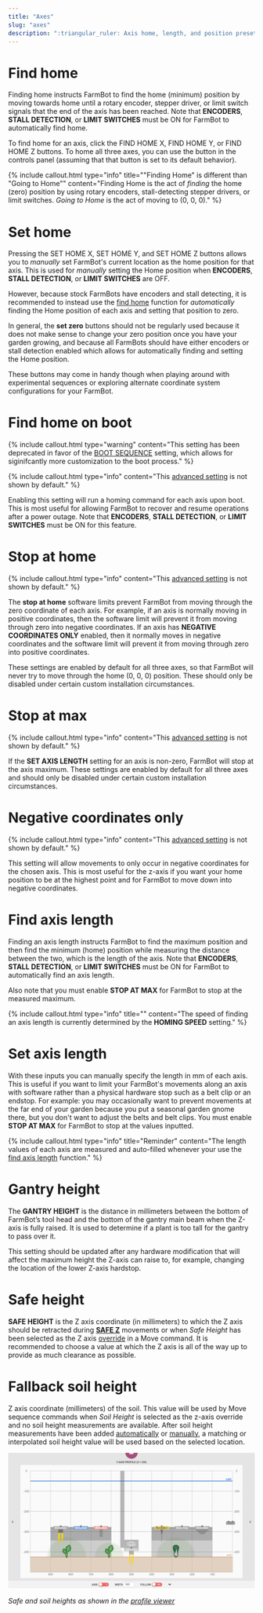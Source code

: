 ```yaml
---
title: "Axes"
slug: "axes"
description: ":triangular_ruler: Axis home, length, and position presets.\n[Open these settings in the app](https://my.farm.bot/app/designer/settings?highlight=axes)"
---
```



# Find home

Finding home instructs FarmBot to find the home (minimum) position by moving towards home until a rotary encoder, stepper driver, or limit switch signals that the end of the axis has been reached. Note that **ENCODERS**, **STALL DETECTION**, or **LIMIT SWITCHES** must be <span class="fb-peripheral-on">ON</span> for FarmBot to automatically find home.

To find home for an axis, click the <span class="fb-button fb-yellow">FIND HOME X</span>, <span class="fb-button fb-yellow">FIND HOME Y</span>, or <span class="fb-button fb-yellow">FIND HOME Z</span> buttons. To home all three axes, you can use the <span class="fb-button fb-gray"><i class='fa fa-home'></i></span> button in the controls panel (assuming that that button is set to its default behavior).

{%
include callout.html
type="info"
title="\"Finding Home\" is different than \"Going to Home\""
content="Finding Home is the act of _finding_ the home (zero) position by using rotary encoders, stall-detecting stepper drivers, or limit switches. _Going to Home_ is the act of moving to (0, 0, 0)."
%}

# Set home

Pressing the <span class="fb-button fb-yellow">SET HOME X</span>, <span class="fb-button fb-yellow">SET HOME Y</span>, and <span class="fb-button fb-yellow">SET HOME Z</span> buttons allows you to *manually* set FarmBot's current location as the home position for that axis. This is used for *manually* setting the Home position when **ENCODERS**, **STALL DETECTION**, or **LIMIT SWITCHES** are <span class="fb-peripheral-off">OFF</span>.

However, because stock FarmBots have encoders and stall detecting, it is recommended to instead use the [find home](#find-home) function for *automatically* finding the Home position of each axis and setting that position to zero.

In general, the **set zero** buttons should not be regularly used because it does not make sense to change your zero position once you have your garden growing, and because all FarmBots should have either encoders or stall detection enabled which allows for automatically finding and setting the Home position.

These buttons may come in handy though when playing around with experimental sequences or exploring alternate coordinate system configurations for your FarmBot.

# Find home on boot

{%
include callout.html
type="warning"
content="This setting has been deprecated in favor of the [BOOT SEQUENCE](../settings/farmbot-settings.md#boot-sequence) setting, which allows for siginifcantly more customization to the boot process."
%}

{%
include callout.html
type="info"
content="This [advanced setting](../settings.md#show-advanced-settings) is not shown by default."
%}

Enabling this setting will run a homing command for each axis upon boot. This is most useful for allowing FarmBot to recover and resume operations after a power outage. Note that **ENCODERS**, **STALL DETECTION**, or **LIMIT SWITCHES** must be <span class="fb-peripheral-on">ON</span> for this feature.

# Stop at home

{%
include callout.html
type="info"
content="This [advanced setting](../settings.md#show-advanced-settings) is not shown by default."
%}

The **stop at home** software limits prevent FarmBot from moving through the zero coordinate of each axis. For example, if an axis is normally moving in positive coordinates, then the software limit will prevent it from moving through zero into negative coordinates. If an axis has **NEGATIVE COORDINATES ONLY** enabled, then it normally moves in negative coordinates and the software limit will prevent it from moving through zero into positive coordinates.

These settings are enabled by default for all three axes, so that FarmBot will never try to move through the home (0, 0, 0) position. These should only be disabled under certain custom installation circumstances.

# Stop at max

{%
include callout.html
type="info"
content="This [advanced setting](../settings.md#show-advanced-settings) is not shown by default."
%}

If the **SET AXIS LENGTH** setting for an axis is non-zero, FarmBot will stop at the axis maximum. These settings are enabled by default for all three axes and should only be disabled under certain custom installation circumstances.

# Negative coordinates only

{%
include callout.html
type="info"
content="This [advanced setting](../settings.md#show-advanced-settings) is not shown by default."
%}

This setting will allow movements to only occur in negative coordinates for the chosen axis. This is most useful for the z-axis if you want your home position to be at the highest point and for FarmBot to move down into negative coordinates.

# Find axis length

Finding an axis length instructs FarmBot to find the maximum position and then find the minimum (home) position while measuring the distance between the two, which is the length of the axis. Note that **ENCODERS**, **STALL DETECTION**, or **LIMIT SWITCHES** must be <span class="fb-peripheral-on">ON</span> for FarmBot to automatically find an axis length.

Also note that you must enable **STOP AT MAX** for FarmBot to stop at the measured maximum.

{%
include callout.html
type="info"
title=""
content="The speed of finding an axis length is currently determined by the **HOMING SPEED** setting."
%}

# Set axis length

With these inputs you can manually specify the length in mm of each axis. This is useful if you want to limit your FarmBot's movements along an axis with software rather than a physical hardware stop such as a belt clip or an endstop. For example: you may occasionally want to prevent movements at the far end of your garden because you put a seasonal garden gnome there, but you don't want to adjust the belts and belt clips. You must enable **STOP AT MAX** for FarmBot to stop at the values inputted.

{%
include callout.html
type="info"
title="Reminder"
content="The length values of each axis are measured and auto-filled whenever your use the [find axis length](#find-axis-length) function."
%}

# Gantry height

The **GANTRY HEIGHT** is the distance in millimeters between the bottom of FarmBot’s tool head and the bottom of the gantry main beam when the Z-axis is fully raised. It is used to determine if a plant is too tall for the gantry to pass over it.

This setting should be updated after any hardware modification that will affect the maximum height the Z-axis can raise to, for example, changing the location of the lower Z-axis hardstop.

# Safe height

**SAFE HEIGHT** is the Z axis coordinate (in millimeters) to which the Z axis should be retracted during **[SAFE Z](../sequences/sequence-commands/movements.md#safe-z)** movements or when _Safe Height_ has been selected as the Z axis [override](../sequences/sequence-commands/movements.md#override) in a <span class="fb-step fb-move">Move</span> command. It is recommended to choose a value at which the Z axis is all of the way up to provide as much clearance as possible.

# Fallback soil height

Z axis coordinate (millimeters) of the soil. This value will be used by <span class="fb-step fb-move">Move</span> sequence commands when _Soil Height_ is selected as the z-axis override and no soil height measurements are available. After soil height measurements have been added [automatically](../photos/measure-soil-height.md) or [manually](../points.md#soil-height-points), a matching or interpolated soil height value will be used based on the selected location.

![profile view with safe and soil heights](_images/profile_view_with_safe_and_soil_heights.png)

_Safe and soil heights as shown in the [profile viewer](../farm-designer.md#profile-viewer)_
